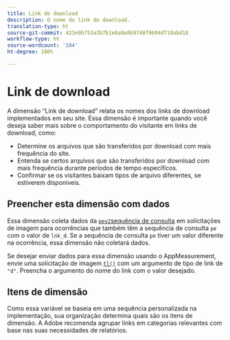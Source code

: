 ```yaml
---
title: Link de download
description: O nome do link de download.
translation-type: ht
source-git-commit: 423e9b753a3b7b1e0a8e8b9748f9694d718abd18
workflow-type: ht
source-wordcount: '184'
ht-degree: 100%

---
```



# Link de download

A dimensão “Link de download” relata os nomes dos links de download implementados em seu site. Essa dimensão é importante quando você deseja saber mais sobre o comportamento do visitante em links de download, como:

* Determine os arquivos que são transferidos por download com mais frequência do site.
* Entenda se certos arquivos que são transferidos por download com mais frequência durante períodos de tempo específicos.
* Confirmar se os visitantes baixam tipos de arquivo diferentes, se estiverem disponíveis.

## Preencher esta dimensão com dados

Essa dimensão coleta dados da [`pev2`sequência de consulta](/help/implement/validate/query-parameters.md) em solicitações de imagem para ocorrências que também têm a sequência de consulta `pe` com o valor de `lnk_d`. Se a sequência de consulta `pe` tiver um valor diferente na ocorrência, essa dimensão não coletará dados.

Se desejar enviar dados para essa dimensão usando o AppMeasurement, envie uma solicitação de imagem [`tl()`](/help/implement/vars/functions/tl-method.md) com um argumento de tipo de link de `"d"`. Preencha o argumento do nome do link com o valor desejado.

## Itens de dimensão

Como essa variável se baseia em uma sequência personalizada na implementação, sua organização determina quais são os itens de dimensão. A Adobe recomenda agrupar links em categorias relevantes com base nas suas necessidades de relatórios.
